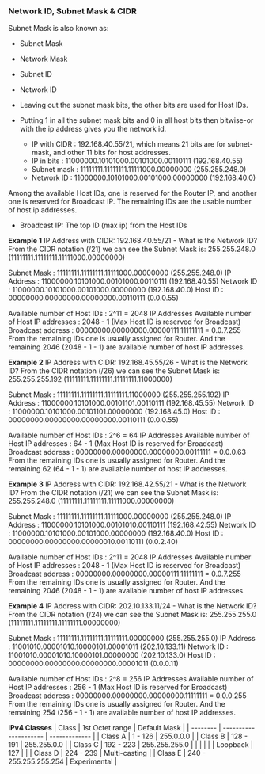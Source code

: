 ### Network ID, Subnet Mask & CIDR ###
Subnet Mask is also known as:
- Subnet Mask
- Network Mask
- Subnet ID
- Network ID

- Leaving out the subnet mask bits, the other bits are used for Host IDs.
- Putting 1 in all the subnet mask bits and 0 in all host bits then bitwise-or with the ip address gives you the network id.
    - IP with CIDR  : 192.168.40.55/21, which means 21 bits are for subnet-mask, and other 11 bits for host addresses.
    - IP in bits    : 11000000.10101000.00101000.00110111 (192.168.40.55)
    - Subnet mask   : 11111111.11111111.11111000.00000000 (255.255.248.0)
    - Network ID    : 11000000.10101000.00101000.00000000 (192.168.40.0)

Among the available Host IDs, one is reserved for the Router IP, and another one is reserved for Broadcast IP. The remaining IDs are the usable number of host ip addresses.
* Broadcast IP: The top ID (max ip) from the Host IDs

**Example 1**
IP Address with CIDR: 192.168.40.55/21 - What is the Network ID?
From the CIDR notation (/21) we can see the Subnet Mask is: 255.255.248.0 (11111111.11111111.11111000.00000000)

Subnet Mask : 11111111.11111111.11111000.00000000 (255.255.248.0)
IP Address  : 11000000.10101000.00101000.00110111 (192.168.40.55)
Network ID  : 11000000.10101000.00101000.00000000 (192.168.40.0)
Host ID     : 00000000.00000000.00000000.00110111 (0.0.0.55)

Available number of Host IDs            : 2^11 = 2048 IP Addresses
Available number of Host IP addresses   : 2048 - 1 (Max Host ID is reserved for Broadcast)
Broadcast address                       : 00000000.00000000.00000111.11111111 = 0.0.7.255
From the remaining IDs one is usually assigned for Router. And the remaining 2046 (2048 - 1 - 1) are available number of host IP addresses.

**Example 2**
IP Address with CIDR: 192.168.45.55/26 - What is the Network ID?
From the CIDR notation (/26) we can see the Subnet Mask is: 255.255.255.192 (11111111.11111111.11111111.11000000)

Subnet Mask : 11111111.11111111.11111111.11000000 (255.255.255.192)
IP Address  : 11000000.10101000.00101101.00110111 (192.168.45.55)
Network ID  : 11000000.10101000.00101101.00000000 (192.168.45.0)
Host ID     : 00000000.00000000.00000000.00110111 (0.0.0.55)

Available number of Host IDs            : 2^6 = 64 IP Addresses
Available number of Host IP addresses   : 64 - 1 (Max Host ID is reserved for Broadcast)
Broadcast address                       : 00000000.00000000.00000000.00111111 = 0.0.0.63
From the remaining IDs one is usually assigned for Router. And the remaining 62 (64 - 1 - 1) are available number of host IP addresses.

**Example 3**
IP Address with CIDR: 192.168.42.55/21 - What is the Network ID?
From the CIDR notation (/21) we can see the Subnet Mask is: 255.255.248.0 (11111111.11111111.11111000.00000000)

Subnet Mask : 11111111.11111111.11111000.00000000 (255.255.248.0)
IP Address  : 11000000.10101000.00101010.00110111 (192.168.42.55)
Network ID  : 11000000.10101000.00101000.00000000 (192.168.40.0)
Host ID     : 00000000.00000000.00000010.00110111 (0.0.2.40)

Available number of Host IDs            : 2^11 = 2048 IP Addresses
Available number of Host IP addresses   : 2048 - 1 (Max Host ID is reserved for Broadcast)
Broadcast address                       : 00000000.00000000.00000111.11111111 = 0.0.7.255
From the remaining IDs one is usually assigned for Router. And the remaining 2046 (2048 - 1 - 1) are available number of host IP addresses.

**Example 4**
IP Address with CIDR: 202.10.133.11/24 - What is the Network ID?
From the CIDR notation (/24) we can see the Subnet Mask is: 255.255.255.0 (11111111.11111111.11111111.00000000)

Subnet Mask : 11111111.11111111.11111111.00000000 (255.255.255.0)
IP Address  : 11001010.00001010.10000101.00001011 (202.10.133.11)
Network ID  : 11001010.00001010.10000101.00000000 (202.10.133.0)
Host ID     : 00000000.00000000.00000000.00001011 (0.0.0.11)

Available number of Host IDs            : 2^8 = 256 IP Addresses
Available number of Host IP addresses   : 256 - 1 (Max Host ID is reserved for Broadcast)
Broadcast address                       : 00000000.00000000.00000000.11111111 = 0.0.0.255
From the remaining IDs one is usually assigned for Router. And the remaining 254 (256 - 1 - 1) are available number of host IP addresses.


**IPv4 Classes**
| Class    | 1st Octet range       | Default Mask  |
| -------- | --------------------- | ------------- |
| Class A  | 1 - 126               | 255.0.0.0     |
| Class B  | 128 - 191             | 255.255.0.0   |
| Class C  | 192 - 223             | 255.255.255.0 |
|          |                       |               |
| Loopback | 127                   |               |
| Class D  | 224 - 239             | Multi-casting |
| Class E  | 240 - 255.255.255.254 | Experimental  |
